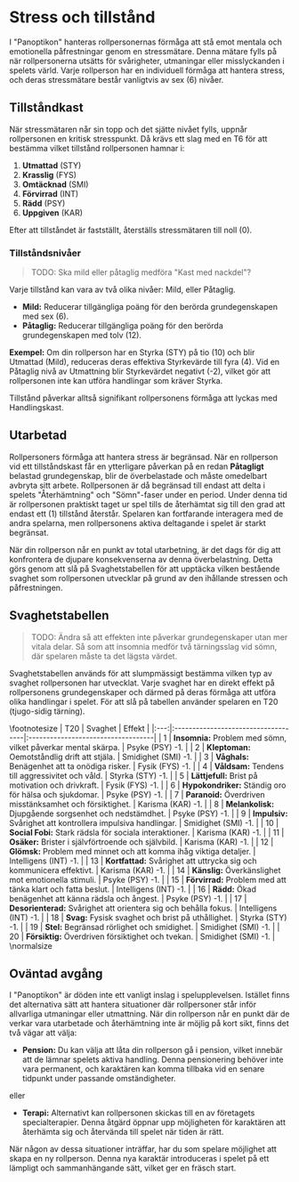# Stress och tillstånd

I "Panoptikon" hanteras rollpersonernas förmåga att stå emot mentala och emotionella påfrestningar genom en stressmätare. Denna mätare fylls på när rollpersonerna utsätts för svårigheter, utmaningar eller misslyckanden i spelets värld. Varje rollperson har en individuell förmåga att hantera stress, och deras stressmätare består vanligtvis av sex (6) nivåer.

## Tillståndkast

När stressmätaren når sin topp och det sjätte nivået fylls, uppnår rollpersonen en kritisk stresspunkt. Då krävs ett slag med en T6 för att bestämma vilket tillstånd rollpersonen hamnar i:

1. **Utmattad** (STY)
2. **Krasslig** (FYS)
3. **Omtäcknad** (SMI)
4. **Förvirrad** (INT)
5. **Rädd** (PSY)
6. **Uppgiven** (KAR)

Efter att tillståndet är fastställt, återställs stressmätaren till noll (0).

### Tillståndsnivåer

> TODO: Ska mild eller påtaglig medföra "Kast med nackdel"?

Varje tillstånd kan vara av två olika nivåer: Mild, eller Påtaglig.

- **Mild:** Reducerar tillgängliga poäng för den berörda grundegenskapen med sex (6).
- **Påtaglig:** Reducerar tillgängliga poäng för den berörda grundegenskapen med tolv (12).

**Exempel:** Om din rollperson har en Styrka (STY) på tio (10) och blir Utmattad (Mild), reduceras deras effektiva Styrkevärde till fyra (4). Vid en Påtaglig nivå av Utmattning blir Styrkevärdet negativt (-2), vilket gör att rollpersonen inte kan utföra handlingar som kräver Styrka.

Tillstånd påverkar alltså signifikant rollpersonens förmåga att lyckas med Handlingskast.

## Utarbetad

Rollpersoners förmåga att hantera stress är begränsad. När en rollperson vid ett tillståndskast får en ytterligare påverkan på en redan **Påtagligt** belastad grundegenskap, blir de överbelastade och måste omedelbart avbryta sitt arbete. Rollpersonen är då begränsad till endast att delta i spelets "Återhämtning" och "Sömn"-faser under en period. Under denna tid är rollpersonen praktiskt taget ur spel tills de återhämtat sig till den grad att endast ett (1) tillstånd återstår. Spelaren kan fortfarande interagera med de andra spelarna, men rollpersonens aktiva deltagande i spelet är starkt begränsat.

När din rollperson når en punkt av total utarbetning, är det dags för dig att konfrontera de djupare konsekvenserna av denna överbelastning. Detta görs genom att slå på Svaghetstabellen för att upptäcka vilken bestående svaghet som rollpersonen utvecklar på grund av den ihållande stressen och påfrestningen.

## Svaghetstabellen

> TODO: Ändra så att effekten inte påverkar grundegenskaper utan mer vitala delar. Så som att insomnia medför två tärningsslag vid sömn, där spelaren måste ta det lägsta värdet. 

Svaghetstabellen används för att slumpmässigt bestämma vilken typ av svaghet rollpersonen har utvecklat. Varje svaghet har en direkt effekt på rollpersonens grundegenskaper och därmed på deras förmåga att utföra olika handlingar i spelet. För att slå på tabellen använder spelaren en T20 (tjugo-sidig tärning).


\footnotesize 
| T20 | Svaghet                             | Effekt            |
|:---:|:------------------------------------|:-----------------------------------|
| 1   | **Insomnia:** Problem med sömn, vilket påverkar mental skärpa. | Psyke (PSY) -1.                  |
| 2   | **Kleptoman:** Oemotståndlig drift att stjäla. | Smidighet (SMI) -1.               |
| 3   | **Våghals:** Benägenhet att ta onödiga risker. | Fysik (FYS) -1.                  |
| 4   | **Våldsam:** Tendens till aggressivitet och våld. | Styrka (STY) -1.                |
| 5   | **Lättjefull:** Brist på motivation och drivkraft. | Fysik (FYS) -1.                  |
| 6   | **Hypokondriker:** Ständig oro för hälsa och sjukdomar. | Psyke (PSY) -1.                  |
| 7   | **Paranoid:** Överdriven misstänksamhet och försiktighet. | Karisma (KAR) -1.                |
| 8   | **Melankolisk:** Djupgående sorgsenhet och nedstämdhet. | Psyke (PSY) -1.                  |
| 9   | **Impulsiv:** Svårighet att kontrollera impulsiva handlingar. | Smidighet (SMI) -1.              |
| 10  | **Social Fobi:** Stark rädsla för sociala interaktioner. | Karisma (KAR) -1.                |
| 11  | **Osäker:** Brister i självförtroende och självbild. | Karisma (KAR) -1.                |
| 12  | **Glömsk:** Problem med minnet och att komma ihåg viktiga detaljer. | Intelligens (INT) -1.            |
| 13  | **Kortfattad:** Svårighet att uttrycka sig och kommunicera effektivt. | Karisma (KAR) -1.                |
| 14  | **Känslig:** Överkänslighet mot emotionella stimuli. | Psyke (PSY) -1.                  |
| 15  | **Förvirrad:** Problem med att tänka klart och fatta beslut. | Intelligens (INT) -1.            |
| 16  | **Rädd:** Ökad benägenhet att känna rädsla och ångest. | Psyke (PSY) -1.                  |
| 17  | **Desorienterad:** Svårighet att orientera sig och behålla fokus. | Intelligens (INT) -1.            |
| 18  | **Svag:** Fysisk svaghet och brist på uthållighet. | Styrka (STY) -1.                |
| 19  | **Stel:** Begränsad rörlighet och smidighet. | Smidighet (SMI) -1.              |
| 20  | **Försiktig:** Överdriven försiktighet och tvekan. | Smidighet (SMI) -1.              |
\normalsize

## Oväntad avgång

I "Panoptikon" är döden inte ett vanligt inslag i spelupplevelsen. Istället finns det alternativa sätt att hantera situationer där rollpersoner står inför allvarliga utmaningar eller utmattning. När din rollperson når en punkt där de verkar vara utarbetade och återhämtning inte är möjlig på kort sikt, finns det två vägar att välja:

- **Pension:** Du kan välja att låta din rollperson gå i pension, vilket innebär att de lämnar spelets aktiva handling. Denna pensionering behöver inte vara permanent, och karaktären kan komma tillbaka vid en senare tidpunkt under passande omständigheter.

eller

- **Terapi:** Alternativt kan rollpersonen skickas till en av företagets specialterapier. Denna åtgärd öppnar upp möjligheten för karaktären att återhämta sig och återvända till spelet när tiden är rätt.

När någon av dessa situationer inträffar, har du som spelare möjlighet att skapa en ny rollperson. Denna nya karaktär introduceras i spelet på ett lämpligt och sammanhängande sätt, vilket ger en fräsch start.

